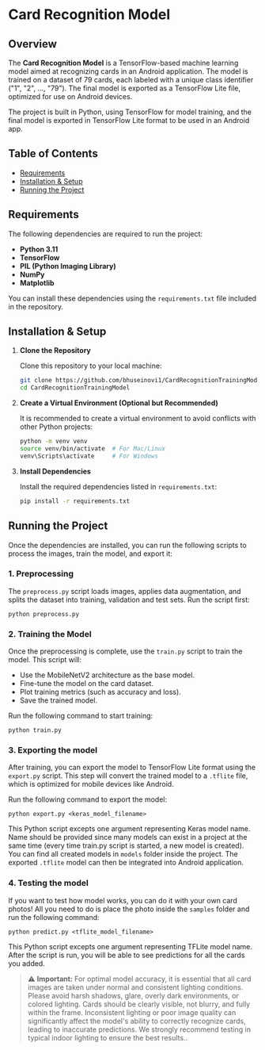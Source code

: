 # Card Recognition Model

## Overview

The **Card Recognition Model** is a TensorFlow-based machine learning model aimed at recognizing cards in an Android application. The model is trained on a dataset of 79 cards, each labeled with a unique class identifier ("1", "2", ..., "79"). The final model is exported as a TensorFlow Lite file, optimized for use on Android devices.

The project is built in Python, using TensorFlow for model training, and the final model is exported in TensorFlow Lite format to be used in an Android app.

## Table of Contents

- [Requirements](#requirements)
- [Installation & Setup](#installation--setup)
- [Running the Project](#running-the-project)

## Requirements

The following dependencies are required to run the project:

- **Python 3.11**
- **TensorFlow**
- **PIL (Python Imaging Library)**
- **NumPy**
- **Matplotlib**

You can install these dependencies using the `requirements.txt` file included in the repository.

## Installation & Setup

1. **Clone the Repository**

   Clone this repository to your local machine:

   ```bash
   git clone https://github.com/bhuseinovi1/CardRecognitionTrainingModel.git
   cd CardRecognitionTrainingModel
   ```

2. **Create a Virtual Environment (Optional but Recommended)**

   It is recommended to create a virtual environment to avoid conflicts with other Python projects:

   ```bash
   python -m venv venv
   source venv/bin/activate  # For Mac/Linux
   venv\Scripts\activate     # For Windows
   ```

3. **Install Dependencies**

   Install the required dependencies listed in `requirements.txt`:

   ```bash
   pip install -r requirements.txt
   ```

## Running the Project

Once the dependencies are installed, you can run the following scripts to process the images, train the model, and export it:

### 1. **Preprocessing**

The `preprocess.py` script loads images, applies data augmentation, and splits the dataset into training, validation and test sets. Run the script first:

    python preprocess.py

### 2. **Training the Model**

Once the preprocessing is complete, use the `train.py` script to train the model. This script will:

- Use the MobileNetV2 architecture as the base model.
- Fine-tune the model on the card dataset.
- Plot training metrics (such as accuracy and loss).
- Save the trained model.

Run the following command to start training:

    python train.py

### 3. **Exporting the model**

After training, you can export the model to TensorFlow Lite format using the `export.py` script. This step will convert the trained model to a `.tflite` file, which is optimized for mobile devices like Android.

Run the following command to export the model:

    python export.py <keras_model_filename>

This Python script excepts one argument representing Keras model name. Name should be provided since many models can exist in a project at the same time (every time train.py script is started, a new model is created). You can find all created models in `models` folder inside the project. The exported `.tflite` model can then be integrated into Android application.

### 4. **Testing the model**

If you want to test how model works, you can do it with your own card photos! All you need to do is place the photo inside the `samples` folder and run the following command:

    python predict.py <tflite_model_filename>

This Python script excepts one argument representing TFLite model name. After the script is run, you will be able to see predictions for all the cards you added.

> ⚠️ **Important:** For optimal model accuracy, it is essential that all card images are taken under normal and consistent lighting conditions. Please avoid harsh shadows, glare, overly dark environments, or colored lighting. Cards should be clearly visible, not blurry, and fully within the frame.
> Inconsistent lighting or poor image quality can significantly affect the model's ability to correctly recognize cards, leading to inaccurate predictions. We strongly recommend testing in typical indoor lighting to ensure the best results..
